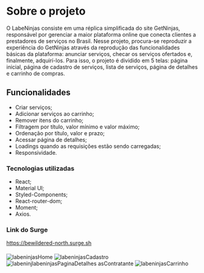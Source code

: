 # Sobre o projeto

O LabeNinjas consiste em uma réplica simplificada do site GetNinjas, responsável por gerenciar a maior plataforma online que conecta clientes a prestadores de serviços no Brasil. Nesse projeto, procura-se reproduzir a experiência do GetNinjas através da reprodução das funcionalidades básicas da plataforma: anunciar serviços, checar os serviços ofertados e, finalmente, adquirí-los. Para isso, o projeto é dividido em 5 telas: página inicial, página de cadastro de serviços, lista de serviços, página de detalhes e carrinho de compras. 

## Funcionalidades

 * Criar serviços;
 * Adicionar serviços ao carrinho;
 * Remover itens do carrinho;
 * Filtragem por título, valor mínimo e valor máximo;
 * Ordenação por título, valor e prazo;
 * Acessar página de detalhes;
 * Loadings quando as requisições estão sendo carregadas;
 * Responsividade.


### Tecnologias utilizadas

* React;
* Material UI;
* Styled-Components;
* React-router-dom;
* Moment;
* Axios.


### Link do Surge
 https://bewildered-north.surge.sh

####
![labeninjasHome](https://user-images.githubusercontent.com/90624608/169662010-bcc1ef01-179b-4c83-a9f3-5d8e100f9cab.png)
![labeninjasCadastro](https://user-images.githubusercontent.com/90624608/169662013-19fd0089-e964-4703-b22e-a93537b7e323.png)
![labeninj![labeninjasPaginaDetalhes](https://user-images.githubusercontent.com/90624608/169662018-78d08b28-3aa9-4357-83f6-f5dc8f0739d0.png)
asContratante](https://user-images.githubusercontent.com/90624608/169662014-30acb8c4-e8ab-4e77-9026-8515f33b2a37.png)
![labeninjasCarrinho](https://user-images.githubusercontent.com/90624608/169662022-798d7285-4ae1-440e-be1f-07ecfb180d58.png)
